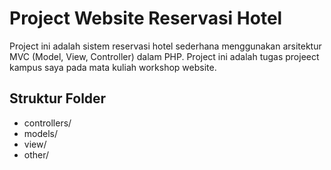 # Project Website Reservasi Hotel

Project ini adalah sistem reservasi hotel sederhana menggunakan arsitektur MVC (Model, View, Controller) dalam PHP.
Project ini adalah tugas projeect kampus saya pada mata kuliah workshop website.

## Struktur Folder
- controllers/
- models/
- view/
- other/
